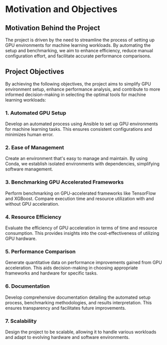 # Motivation and Objectives

## Motivation Behind the Project
The project is driven by the need to streamline the process of setting up GPU environments for machine learning workloads. By automating the setup and benchmarking, we aim to enhance efficiency, reduce manual configuration effort, and facilitate accurate performance comparisons.

## Project Objectives

By achieving the following objectives, the project aims to simplify GPU environment setup, enhance performance analysis, and contribute to more informed decision-making in selecting the optimal tools for machine learning workloads:

### 1. Automated GPU Setup
Develop an automated process using Ansible to set up GPU environments for machine learning tasks. This ensures consistent configurations and minimizes human error.

### 2. Ease of Management
Create an environment that's easy to manage and maintain. By using Conda, we establish isolated environments with dependencies, simplifying software management.

### 3. Benchmarking GPU Accelerated Frameworks
Perform benchmarking on GPU-accelerated frameworks like TensorFlow and XGBoost. Compare execution time and resource utilization with and without GPU acceleration.

### 4. Resource Efficiency
Evaluate the efficiency of GPU acceleration in terms of time and resource consumption. This provides insights into the cost-effectiveness of utilizing GPU hardware.

### 5. Performance Comparison
Generate quantitative data on performance improvements gained from GPU acceleration. This aids decision-making in choosing appropriate frameworks and hardware for specific tasks.

### 6. Documentation
Develop comprehensive documentation detailing the automated setup process, benchmarking methodologies, and results interpretation. This ensures transparency and facilitates future improvements.

### 7. Scalability
Design the project to be scalable, allowing it to handle various workloads and adapt to evolving hardware and software environments.
